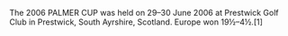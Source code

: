The 2006 PALMER CUP was held on 29–30 June 2006 at Prestwick Golf Club in Prestwick, South Ayrshire, Scotland. Europe won 19½–4½.[1]
